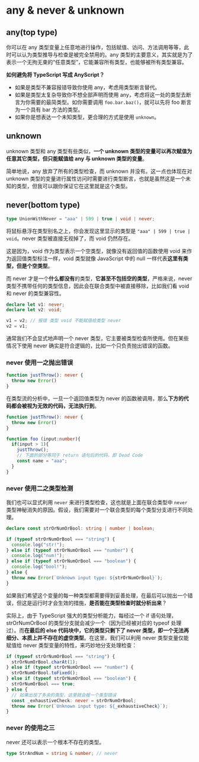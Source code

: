 # any & never & unknown

## any(top type)

你可以在 any 类型变量上任意地进行操作，包括赋值、访问、方法调用等等，此时可以认为类型推导与检查是被完全禁用的。any 类型的主要意义，其实就是为了表示一个无拘无束的“任意类型”，它能兼容所有类型，也能够被所有类型兼容。

**如何避免将 TypeScript 写成 AnyScript？**

- 如果是类型不兼容报错导致你使用 any，考虑用类型断言替代。
- 如果是类型太复杂导致你不想全部声明而使用 any，考虑将这一处的类型去断言为你需要的最简类型。如你需要调用 `foo.bar.baz()`，就可以先将 foo 断言为一个具有 bar 方法的类型。
- 如果你是想表达一个未知类型，更合理的方式是使用 `unknown`。

## unknown

unknown 类型和 any 类型有些类似，**一个 unknown 类型的变量可以再次赋值为任意其它类型，但只能赋值给 any 与 unknown 类型的变量**。

简单地说，any 放弃了所有的类型检查，而 unknown 并没有。这一点也体现在对 unknown 类型的变量进行属性访问时需要进行类型断言，也就是虽然这是一个未知的类型，但我可以跟你保证它在这里就是这个类型。

## never(bottom type)

```ts
type UnionWithNever = "aaa" | 599 | true | void | never;
```

将鼠标悬浮在类型别名之上，你会发现这里显示的类型是 `"aaa" | 599 | true | void`。never 类型被直接无视掉了，而 void 仍然存在。

这是因为，void 作为类型表示一个空类型，就像没有返回值的函数使用 void 来作为返回值类型标注一样，void 类型就像 JavaScript 中的 null 一样代表**这里有类型，但是个空类型**。

而 never 才是一个**什么都没有**的类型，**它甚至不包括空的类型**，严格来说，never 类型不携带任何的类型信息，因此会在联合类型中被直接移除，比如我们看 void 和 never 的类型兼容性。

```ts
declare let v1: never;
declare let v2: void;

v1 = v2; // 报错 类型 void 不能赋值给类型 never
v2 = v1;
```

通常我们不会显式地声明一个 never 类型，它主要被类型检查所使用。但在某些情况下使用 never 确实是符合逻辑的，比如一个只负责抛出错误的函数。

### never 使用一之抛出错误

```ts
function justThrow(): never {
  throw new Error()
}
```

在类型流的分析中，一旦一个返回值类型为 never 的函数被调用，那么**下方的代码都会被视为无效的代码，无法执行到**。

```ts
function justThrow(): never {
  throw new Error()
}

function foo (input:number){
  if(input > 1){
    justThrow();
    // 下面的部分等同于 return 语句后的代码，即 Dead Code
    const name = "aaa";
  }
}
```

### never 使用二之类型检测

我们也可以显式利用 `never` 来进行类型检查，这也就是上面在联合类型中 `never` 类型神秘消失的原因。假设，我们需要对一个联合类型的每个类型分支进行不同处理。

```ts
declare const strOrNumOrBool: string | number | boolean;

if (typeof strOrNumOrBool === "string") {
  console.log("str!");
} else if (typeof strOrNumOrBool === "number") {
  console.log("num!");
} else if (typeof strOrNumOrBool === "boolean") {
  console.log("bool!");
} else {
  throw new Error(`Unknown input type: ${strOrNumOrBool}`);
}
```

如果我们希望这个变量的每一种类型都需要得到妥善处理，在最后可以抛出一个错误，但这是运行时才会生效的措施，**是否能在类型检查时就分析出来**？

实际上，由于 TypeScript 强大的类型分析能力，每经过一个 if 语句处理，strOrNumOrBool 的类型分支就会减少一个（因为已经被对应的 typeof 处理过）。而**在最后的 else 代码块中，它的类型只剩下了 never 类型，即一个无法再细分、本质上并不存在的虚空类型**。在这里，我们可以利用 never 类型变量仅能赋值给 never 类型变量的特性，来巧妙地分支处理检查：

```ts
if (typeof strOrNumOrBool === "string") {
  strOrNumOrBool.charAt(1);
} else if (typeof strOrNumOrBool === "number") {
  strOrNumOrBool.toFixed();
} else if (typeof strOrNumOrBool === "boolean") {
  strOrNumOrBool === true;
} else {
  // 如果出现了多余的类型，这里就会报一个类型错误
  const _exhaustiveCheck: never = strOrNumOrBool;
  throw new Error(`Unknown input type: ${_exhaustiveCheck}`);
}
```

### never 的使用之三

never 还可以表示一个根本不存在的类型。

```ts
type StrAndNum = string & number; // never
```
